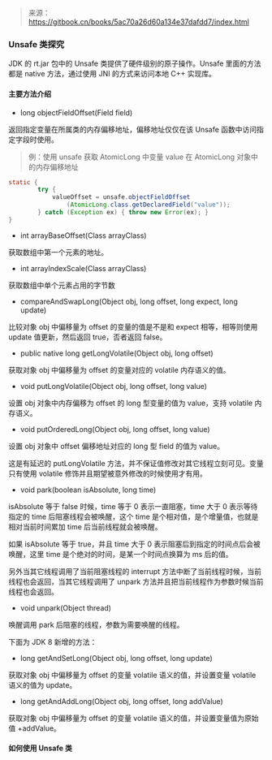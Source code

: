 > 来源：https://gitbook.cn/books/5ac70a26d60a134e37dafdd7/index.html

### Unsafe 类探究

JDK 的 rt.jar 包中的 Unsafe 类提供了硬件级别的原子操作。Unsafe 里面的方法都是 native 方法，通过使用 JNI 的方式来访问本地 C++ 实现库。

#### 主要方法介绍

- long objectFieldOffset(Field field) 

返回指定变量在所属类的内存偏移地址，偏移地址仅仅在该 Unsafe 函数中访问指定字段时使用。

> 例：使用 unsafe 获取 AtomicLong 中变量 value 在 AtomicLong 对象中的内存偏移地址

```java
static {
        try {
            valueOffset = unsafe.objectFieldOffset
                (AtomicLong.class.getDeclaredField("value"));
        } catch (Exception ex) { throw new Error(ex); }
}
```

- int arrayBaseOffset(Class arrayClass)

获取数组中第一个元素的地址。

- int arrayIndexScale(Class arrayClass)

获取数组中单个元素占用的字节数 

- compareAndSwapLong(Object obj, long offset, long expect, long update)

比较对象 obj 中偏移量为 offset 的变量的值是不是和 expect 相等，相等则使用 update 值更新，然后返回 true，否者返回 false。

- public native long getLongVolatile(Object obj, long offset)

获取对象 obj 中偏移量为 offset 的变量对应的 volatile 内存语义的值。

- void putLongVolatile(Object obj, long offset, long value)

设置 obj 对象中内存偏移为 offset 的 long 型变量的值为 value，支持 volatile 内存语义。 

- void putOrderedLong(Object obj, long offset, long value) 

设置 obj 对象中 offset 偏移地址对应的 long 型 field 的值为 value。

这是有延迟的 putLongVolatile 方法，并不保证值修改对其它线程立刻可见。变量只有使用 volatile 修饰并且期望被意外修改的时候使用才有用。 

- void park(boolean isAbsolute, long time) 

isAbsolute 等于 false 时候，time 等于 0 表示一直阻塞，time 大于 0 表示等待指定的 time 后阻塞线程会被唤醒，这个 time 是个相对值，是个增量值，也就是相对当前时间累加 time 后当前线程就会被唤醒。

 如果 isAbsolute 等于 true，并且 time 大于 0 表示阻塞后到指定的时间点后会被唤醒，这里 time 是个绝对的时间，是某一个时间点换算为 ms 后的值。

另外当其它线程调用了当前阻塞线程的 interrupt 方法中断了当前线程时候，当前线程也会返回，当其它线程调用了 unpark 方法并且把当前线程作为参数时候当前线程也会返回。 

- void unpark(Object thread)

唤醒调用 park 后阻塞的线程，参数为需要唤醒的线程。

下面为 JDK 8 新增的方法：

- long getAndSetLong(Object obj, long offset, long update) 

获取对象 obj 中偏移量为 offset 的变量 volatile 语义的值，并设置变量 volatile 语义的值为 update。 

- long getAndAddLong(Object obj, long offset, long addValue)

获取对象 obj 中偏移量为 offset 的变量 volatile 语义的值，并设置变量值为原始值 +addValue。 

#### 如何使用 Unsafe 类



